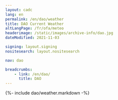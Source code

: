 ```yaml
---
layout: cadc
lang: en
permalink: /en/dao/weather
title: DAO Current Weather
altLangPage: /fr/ofa/meteo
headerimage: /static/images/archive-info/dao.jpg
dateModified: 2021-11-03

signing: layout.signing
nositesearch: layout.nositesearch

nav: dao

breadcrumbs:
    - link: /en/dao/
      title: DAO
---
```


{%- include dao/weather.markdown -%}
